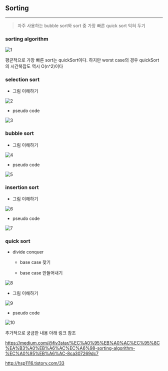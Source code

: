 ## Sorting
---

> 자주 사용하는 bubble sort와 sort 중 가장 빠른 quick sort 익혀 두기


### sorting algorithm

![1](./1.png)

평균적으로 가장 빠른 sort는 quickSort이다. 하지만 worst case의 경우 quickSort의 시간복잡도 역시 O(n^2)이다

### selection sort

* 그림 이해하기

![2](./2.png)

* pseudo code

![3](./3.png)

### bubble sort

* 그림 이해하기

![4](./4.png)

* pseudo code

![5](./5.png)

### insertion sort

* 그림 이해하기

![6](./6.png)

* pseudo code

![7](./7.png)

### quick sort

* divide conquer

  - base case 찾기

  - base case 만들어내기

![8](./8.png)

* 그림 이해하기

![9](./9.png)

*  pseudo code

![10](./10.png)

추가적으로 궁금한 내용 아래 링크 참조

https://medium.com/@fiv3star/%EC%A0%95%EB%A0%AC%EC%95%8C%EA%B3%A0%EB%A6%AC%EC%A6%98-sorting-algorithm-%EC%A0%95%EB%A6%AC-8ca307269dc7


http://hsp1116.tistory.com/33
